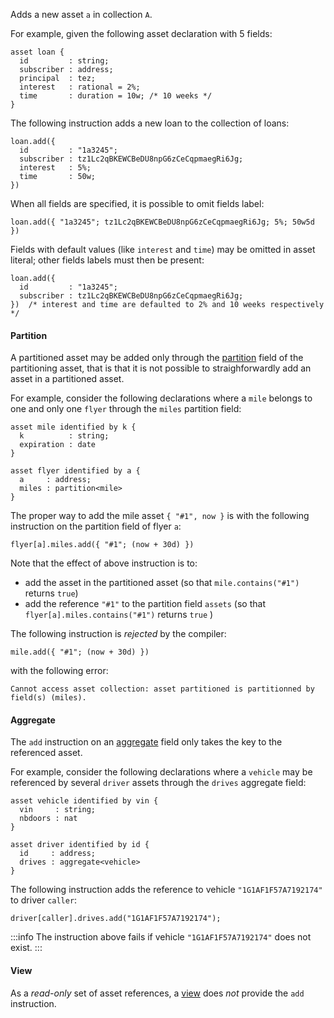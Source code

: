 Adds a new asset `a` in collection `A`.

For example, given the following asset declaration with 5 fields:
```archetype
asset loan {
  id         : string;
  subscriber : address;
  principal  : tez;
  interest   : rational = 2%;
  time       : duration = 10w; /* 10 weeks */
}
```

The following instruction adds a new loan to the collection of loans:
```archetype
loan.add({
  id         : "1a3245";
  subscriber : tz1Lc2qBKEWCBeDU8npG6zCeCqpmaegRi6Jg;
  interest   : 5%;
  time       : 50w;
})
```

When all fields are specified, it is possible to omit fields label:
```archetype
loan.add({ "1a3245"; tz1Lc2qBKEWCBeDU8npG6zCeCqpmaegRi6Jg; 5%; 50w5d })
```

Fields with default values (like `interest` and `time`) may be omitted in asset literal; other fields labels must then be present:
```archetype
loan.add({
  id         : "1a3245";
  subscriber : tz1Lc2qBKEWCBeDU8npG6zCeCqpmaegRi6Jg;
})  /* interest and time are defaulted to 2% and 10 weeks respectively */
```

#### Partition

A partitioned asset may be added only through the [partition](/docs/reference/types#partition<A>) field of the partitioning asset, that is that it is not possible to straighforwardly add an asset in a partitioned asset.

For example, consider the following declarations where a `mile` belongs to one and only one `flyer` through the `miles` partition field:
```archetype
asset mile identified by k {
  k          : string;
  expiration : date
}

asset flyer identified by a {
  a     : address;
  miles : partition<mile>
}
```

The proper way to add the mile asset `{ "#1", now }` is with the following instruction on the partition field of flyer `a`:
```archetype
flyer[a].miles.add({ "#1"; (now + 30d) })
```
Note that the effect of above instruction is to:
* add the asset in the partitioned asset (so that `mile.contains("#1")` returns `true`)
* add the reference `"#1"` to the partition field `assets` (so that `flyer[a].miles.contains("#1")` returns `true` )

The following instruction is *rejected* by the compiler:
```archetype
mile.add({ "#1"; (now + 30d) })
```
with the following error:
```
Cannot access asset collection: asset partitioned is partitionned by field(s) (miles).
```

#### Aggregate

The `add` instruction on an [aggregate](/docs/reference/types#aggregate<A>) field only takes the key to the referenced asset.

For example, consider the following declarations where a `vehicle` may be referenced by several `driver` assets through the `drives` aggregate field:
```archetype
asset vehicle identified by vin {
  vin     : string;
  nbdoors : nat
}

asset driver identified by id {
  id     : address;
  drives : aggregate<vehicle>
}
```

The following instruction adds the reference to vehicle `"1G1AF1F57A7192174"` to driver `caller`:
```archetype
driver[caller].drives.add("1G1AF1F57A7192174");
```
:::info
The instruction above fails if vehicle `"1G1AF1F57A7192174"` does not exist.
:::

#### View

As a *read-only* set of asset references, a [view](/docs/reference/types#view<A>) does *not* provide the `add` instruction.



